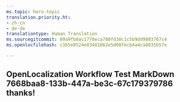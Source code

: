 ```yaml
---
ms.topic: hero-topic
translation.priority.ht:
- zh-cn
- de-de
translationtype: Human Translation
ms.sourcegitcommit: 09a9fb8ac1770eca780fd30c1c5b9dd9803767c4
ms.openlocfilehash: c3b5e8524e83481062e5d08fecb4a4ca8835b57e

---
```

## OpenLocalization Workflow Test MarkDown 7668baa8-133b-447a-be3c-67c179379786 thanks!



<!--HONumber=Jul16_HO5-->


